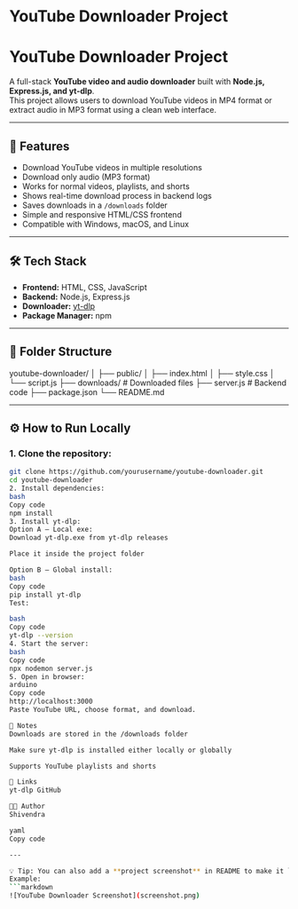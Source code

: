 # YouTube Downloader Project
# YouTube Downloader Project

A full-stack **YouTube video and audio downloader** built with **Node.js, Express.js, and yt-dlp**.  
This project allows users to download YouTube videos in MP4 format or extract audio in MP3 format using a clean web interface.

---

## 🚀 Features

- Download YouTube videos in multiple resolutions  
- Download only audio (MP3 format)  
- Works for normal videos, playlists, and shorts  
- Shows real-time download process in backend logs  
- Saves downloads in a `/downloads` folder  
- Simple and responsive HTML/CSS frontend  
- Compatible with Windows, macOS, and Linux  

---

## 🛠️ Tech Stack

- **Frontend:** HTML, CSS, JavaScript  
- **Backend:** Node.js, Express.js  
- **Downloader:** [yt-dlp](https://github.com/yt-dlp/yt-dlp)  
- **Package Manager:** npm  

---

## 📂 Folder Structure
youtube-downloader/
│
├── public/
│ ├── index.html
│ ├── style.css
│ └── script.js
├── downloads/ # Downloaded files
├── server.js # Backend code
├── package.json
└── README.md

---

## ⚙️ How to Run Locally

### 1. Clone the repository:
```bash
git clone https://github.com/yourusername/youtube-downloader.git
cd youtube-downloader
2. Install dependencies:
bash
Copy code
npm install
3. Install yt-dlp:
Option A — Local exe:
Download yt-dlp.exe from yt-dlp releases

Place it inside the project folder

Option B — Global install:
bash
Copy code
pip install yt-dlp
Test:

bash
Copy code
yt-dlp --version
4. Start the server:
bash
Copy code
npx nodemon server.js
5. Open in browser:
arduino
Copy code
http://localhost:3000
Paste YouTube URL, choose format, and download.

📌 Notes
Downloads are stored in the /downloads folder

Make sure yt-dlp is installed either locally or globally

Supports YouTube playlists and shorts

🔗 Links
yt-dlp GitHub

👨‍💻 Author
Shivendra

yaml
Copy code

---

💡 Tip: You can also add a **project screenshot** in README to make it look professional.  
Example:
```markdown
![YouTube Downloader Screenshot](screenshot.png)
